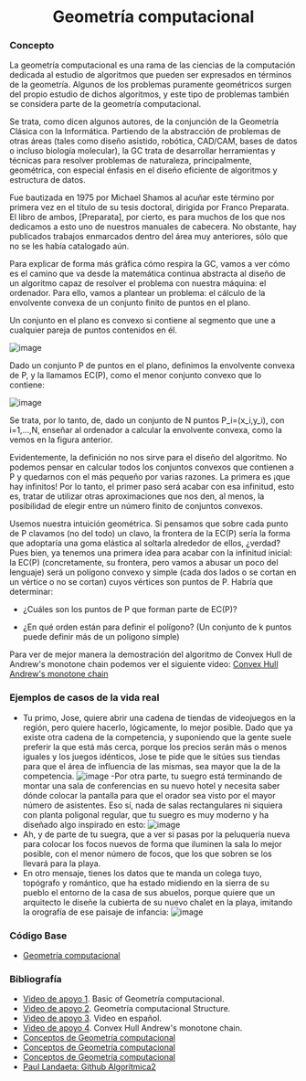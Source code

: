 <h1 align="center"> Geometría computacional </h1>

### Concepto 
La geometría computacional es una rama de las ciencias de la computación dedicada al estudio de algoritmos que pueden ser expresados en términos de la geometría. Algunos de los problemas puramente geométricos surgen del propio estudio de dichos algoritmos, y este tipo de problemas también se considera parte de la geometría computacional.

Se trata, como dicen algunos autores, de la conjunción de la Geometría Clásica con la Informática. Partiendo de la abstracción de problemas de otras áreas (tales como diseño asistido, robótica, CAD/CAM, bases de datos o incluso biología molecular), la GC trata de desarrollar herramientas y técnicas para resolver problemas de naturaleza, principalmente, geométrica, con especial énfasis en el diseño eficiente de algoritmos y estructura de datos.

Fue bautizada en 1975 por Michael Shamos al acuñar este término por primera vez en el título de su tesis doctoral, dirigida por Franco Preparata. El libro de ambos, [Preparata], por cierto, es para muchos de los que nos dedicamos a esto uno de nuestros manuales de cabecera. No obstante, hay publicados trabajos enmarcados dentro del área muy anteriores, sólo que no se les había catalogado aún.

Para explicar de forma más gráfica cómo respira la GC, vamos a ver cómo es el camino que va desde la matemática continua abstracta al diseño de un algoritmo capaz de resolver el problema con nuestra máquina: el ordenador. Para ello, vamos a plantear un problema: el cálculo de la envolvente convexa de un conjunto finito de puntos en el plano.

Un conjunto en el plano es convexo si contiene al segmento que une a cualquier pareja de puntos contenidos en él.

![image](https://user-images.githubusercontent.com/90888080/199369662-c6adc5cc-b7bd-4b0b-8314-e8cc0b8375d6.png)

Dado un conjunto P de puntos en el plano, definimos la envolvente convexa de P, y la llamamos EC(P), como el menor conjunto convexo que lo contiene:

![image](https://user-images.githubusercontent.com/90888080/199370077-2d53ace4-2336-4ddf-81af-bd55d71665a4.png)

Se trata, por lo tanto, de, dado un conjunto de N puntos P_i=(x_i,y_i), con i=1,...,N, enseñar al ordenador a calcular la envolvente convexa, como la vemos en la figura anterior.

Evidentemente, la definición no nos sirve para el diseño del algoritmo. No podemos pensar en calcular todos los conjuntos convexos que contienen a P y quedarnos con el más pequeño por varias razones. La primera es ¡que hay infinitos! Por lo tanto, el primer paso será acabar con esa infinitud, esto es, tratar de utilizar otras aproximaciones que nos den, al menos, la posibilidad de elegir entre un número finito de conjuntos convexos.

Usemos nuestra intuición geométrica. Si pensamos que sobre cada punto de P clavamos (no del todo) un clavo, la frontera de la EC(P) sería la forma que adoptaría una goma elástica al soltarla alrededor de ellos, ¿verdad? Pues bien, ya tenemos una primera idea para acabar con la infinitud inicial: la EC(P) (concretamente, su frontera, pero vamos a abusar un poco del lenguaje) será un polígono convexo y simple (cada dos lados o se cortan en un vértice o no se cortan) cuyos vértices son puntos de P. Habría que determinar:

- ¿Cuáles son los puntos de P que forman parte de EC(P)?

- ¿En qué orden están para definir el polígono? (Un conjunto de k puntos puede definir más de un polígono simple)

Para ver de mejor manera la demostración del algoritmo de Convex Hull de Andrew's monotone chain podemos ver el siguiente video:
[Convex Hull Andrew's monotone chain](https://www.youtube.com/watch?v=dw120YcIav8)

### Ejemplos de casos de la vida real
- Tu primo, Jose, quiere abrir una cadena de tiendas de videojuegos en la región, pero quiere hacerlo, lógicamente, lo mejor posible. Dado que ya existe otra cadena de la competencia, y suponiendo que la gente suele preferir la que está más cerca, porque los precios serán más o menos iguales y los juegos idénticos, Jose te pide que le sitúes sus tiendas para que el área de influencia de las mismas, sea mayor que la de la competencia.
![image](https://user-images.githubusercontent.com/90888080/199371137-e8621ec3-b91d-4fa5-96eb-6a151bcfbc44.png)
-Por otra parte, tu suegro está terminando de montar una sala de conferencias en su nuevo hotel y necesita saber dónde colocar la pantalla para que el orador sea visto por el mayor número de asistentes. Eso sí, nada de salas rectangulares ni siquiera con planta poligonal regular, que tu suegro es muy moderno y ha diseñado algo inspirado en esto:
![image](https://user-images.githubusercontent.com/90888080/199371163-50bd416b-cd26-48d6-a60b-6f8914c619f1.png)
- Ah, y de parte de tu suegra, que a ver si pasas por la peluquería nueva para colocar los focos nuevos de forma que iluminen la sala lo mejor posible, con el menor número de focos, que los que sobren se los llevará para la playa.
- En otro mensaje, tienes los datos que te manda un colega tuyo, topógrafo y romántico, que ha estado midiendo en la sierra de su pueblo el entorno de la casa de sus abuelos, porque quiere que un arquitecto le diseñe la cubierta de su nuevo chalet en la playa, imitando la orografía de ese paisaje de infancia:
![image](https://user-images.githubusercontent.com/90888080/199371102-fbb0263b-0408-4a8d-a565-4b396bc3a084.png)

### Código Base
- [Geometría computacional](https://github.com/PabloAcker/Algoritmica/blob/main/Cap5%20Geometr%C3%ADa%20Computacional/geometria.cpp)

### Bibliografía
- [Video de apoyo 1](https://www.youtube.com/watch?v=Vu84lmMzP2o&t=744s). Basic of Geometría computacional.
- [Video de apoyo 2](https://www.youtube.com/watch?v=fTqPVjy0rzU). Geometría computacional Structure.
- [Video de apoyo 3](https://www.youtube.com/watch?v=QGaZ3SJUG9w). Video en español.
- [Video de apoyo 4](https://www.youtube.com/watch?v=dw120YcIav8). Convex Hull Andrew's monotone chain.
- [Conceptos de Geometría computacional](https://es.wikipedia.org/wiki/Geometr%C3%ADa_computacional#:~:text=%E2%80%8B%E2%80%8B,gr%C3%A1ficos%20por%20ordenador%20o%20CAD.)
- [Conceptos de Geometría computacional](https://www.gaussianos.com/una-interesante-introduccion-a-la-geometria-computacional/)
- [Conceptos de Geometría computacional](http://www.elsevier.com/wps/find/journaleditorialboard.cws_home/505629/editorialboard)
- [Paul Landaeta: Github Algorítmica2](https://github.com/PaulLandaeta/algoritmica2/tree/master/contenido/Geometria)
